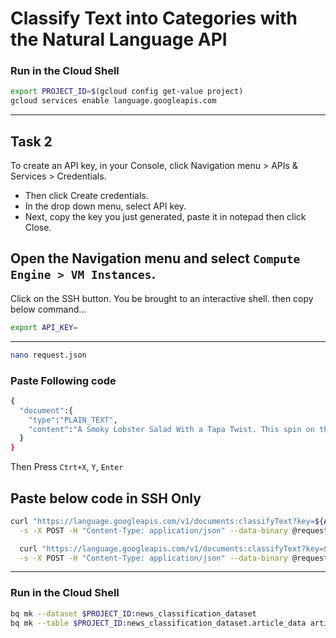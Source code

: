 # Classify Text into Categories with the Natural Language API


### Run in the Cloud Shell

```bash
export PROJECT_ID=$(gcloud config get-value project)
gcloud services enable language.googleapis.com
```
---

## Task 2
To create an API key, in your Console, click Navigation menu > APIs & Services > Credentials.
- Then click Create credentials.
- In the drop down menu, select API key.
- Next, copy the key you just generated, paste it in notepad then click Close.

## Open the Navigation menu and select `Compute Engine > VM Instances`.

Click on the SSH button. You be brought to an interactive shell. then copy below command...

```bash
export API_KEY=
```
---
```bash
nano request.json
```
### Paste Following code
```bash
{
  "document":{
    "type":"PLAIN_TEXT",
    "content":"A Smoky Lobster Salad With a Tapa Twist. This spin on the Spanish pulpo a la gallega skips the octopus, but keeps the sea salt, olive oil, pimentón and boiled potatoes."
  }
}
```
Then Press `Ctrt+X`, `Y`, `Enter`
## **Paste below code in SSH Only**
```bash
curl "https://language.googleapis.com/v1/documents:classifyText?key=${API_KEY}" \
  -s -X POST -H "Content-Type: application/json" --data-binary @request.json

  curl "https://language.googleapis.com/v1/documents:classifyText?key=${API_KEY}" \
  -s -X POST -H "Content-Type: application/json" --data-binary @request.json > result.json
```
---

### Run in the Cloud Shell

```bash
bq mk --dataset $PROJECT_ID:news_classification_dataset
bq mk --table $PROJECT_ID:news_classification_dataset.article_data article_text:string,category:string,confidence:float
```

